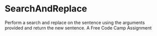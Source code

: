 # SearchAndReplace
Perform a search and replace on the sentence using the arguments provided and return the new sentence.
A Free Code Camp Assignment 
